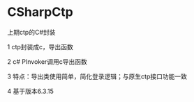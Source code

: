 # CSharpCtp
上期ctp的C#封装

1 ctp封装成c，导出函数

2 c# PInvoker调用c导出函数

3 特点：导出类使用简单，简化登录逻辑；与原生ctp接口功能一致

4 基于版本6.3.15



